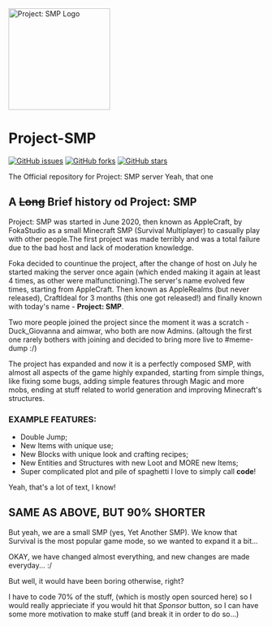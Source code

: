 <img src="https://media.discordapp.net/attachments/727033287826210870/868149830747312149/72f31ad4c646249c5e26191884d8afb3.png" alt="Project: SMP Logo" width="200px" />

# Project-SMP
<p>
    <a href="https://github.com/FokaStudio/Project-SMP/issues"><img alt="GitHub issues" src="https://img.shields.io/github/issues/FokaStudio/Project-SMP"></a>
    <a href="https://github.com/FokaStudio/Project-SMP/network"><img alt="GitHub forks" src="https://img.shields.io/github/forks/FokaStudio/Project-SMP"></a>
    <a href="https://github.com/FokaStudio/Project-SMP/stargazers"><img alt="GitHub stars" src="https://img.shields.io/github/stars/FokaStudio/Project-SMP"></a>
</p>
The Official repository for Project: SMP server
Yeah, that one

## A ~~Long~~ Brief history od Project: SMP
Project: SMP was started in June 2020, then known as AppleCraft, by FokaStudio as a small Minecraft SMP (Survival Multiplayer) to casually play with other people.The first project was made terribly and was a total failure due to the bad host and lack of moderation knowledge.


Foka decided to countinue the project, after the change of host on July he started making the server once again (which ended making it again at least 4 times, as other were malfunctioning).The server's name evolved few times, starting from AppleCraft. Then known as AppleRealms (but never released), CraftIdeal for 3 months (this one got released!) and finally known with today's name - **Project: SMP**.


Two more people joined the project since the moment it was a scratch - Duck_Giovanna and aimwar, who both are now Admins. (altough the first one rarely bothers with joining and decided to bring more live to #meme-dump :/)


The project has expanded and now it is a perfectly composed SMP, with almost all aspects of the game highly expanded, starting from simple things, like fixing some bugs, adding simple features through Magic and more mobs, ending at stuff related to world generation and improving Minecraft's structures.
### EXAMPLE FEATURES:
- Double Jump;
- New Items with unique use;
- New Blocks with unique look and crafting recipes;
- New Entities and Structures with new Loot and MORE new Items;
- Super complicated plot and pile of spaghetti I love to simply call **code**!



Yeah, that's a lot of text, I know!

## SAME AS ABOVE, BUT 90% SHORTER
But yeah, we are a small SMP (yes, Yet Another SMP). We know that Survival is the most popular game mode, so we wanted to expand it a bit...

OKAY, we have changed almost everything, and new changes are made everyday... :/

But well, it would have been boring otherwise, right?

I have to code 70% of the stuff, (which is mostly open sourced here) so I would really apprieciate if you would hit that *Sponsor* button, so I can have some more motivation to make stuff (and break it in order to do so...)
